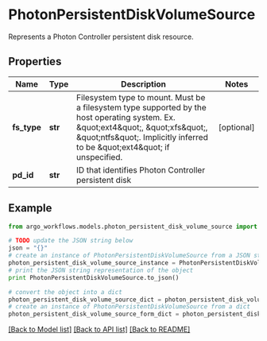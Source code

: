 # PhotonPersistentDiskVolumeSource

Represents a Photon Controller persistent disk resource.

## Properties

Name | Type | Description | Notes
------------ | ------------- | ------------- | -------------
**fs_type** | **str** | Filesystem type to mount. Must be a filesystem type supported by the host operating system. Ex. \&quot;ext4\&quot;, \&quot;xfs\&quot;, \&quot;ntfs\&quot;. Implicitly inferred to be \&quot;ext4\&quot; if unspecified. | [optional] 
**pd_id** | **str** | ID that identifies Photon Controller persistent disk | 

## Example

```python
from argo_workflows.models.photon_persistent_disk_volume_source import PhotonPersistentDiskVolumeSource

# TODO update the JSON string below
json = "{}"
# create an instance of PhotonPersistentDiskVolumeSource from a JSON string
photon_persistent_disk_volume_source_instance = PhotonPersistentDiskVolumeSource.from_json(json)
# print the JSON string representation of the object
print PhotonPersistentDiskVolumeSource.to_json()

# convert the object into a dict
photon_persistent_disk_volume_source_dict = photon_persistent_disk_volume_source_instance.to_dict()
# create an instance of PhotonPersistentDiskVolumeSource from a dict
photon_persistent_disk_volume_source_form_dict = photon_persistent_disk_volume_source.from_dict(photon_persistent_disk_volume_source_dict)
```
[[Back to Model list]](../README.md#documentation-for-models) [[Back to API list]](../README.md#documentation-for-api-endpoints) [[Back to README]](../README.md)


